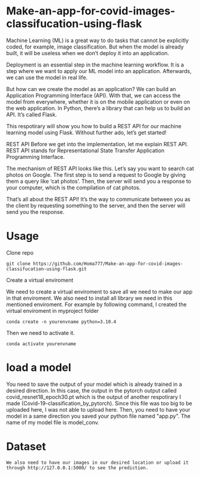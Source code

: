 # Make-an-app-for-covid-images-classifucation-using-flask


Machine Learning (ML) is a great way to do tasks that cannot be explicitly coded, for example, image classification. But when the model is already built, it will be useless when we don’t deploy it into an application.

Deployment is an essential step in the machine learning workflow. It is a step where we want to apply our ML model into an application. Afterwards, we can use the model in real life.

But how can we create the model as an application? We can build an Application Programming Interface (API). With that, we can access the model from everywhere, whether it is on the mobile application or even on the web application. In Python, there’s a library that can help us to build an API. It’s called Flask.

This respotirary will show you how to build a REST API for our machine learning model using Flask. Without further ado, let’s get started!

REST API
Before we get into the implementation, let me explain REST API. REST API stands for Representational State Transfer Application Programming Interface.

The mechanism of REST API looks like this. Let’s say you want to search cat photos on Google. The first step is to send a request to Google by giving them a query like ‘cat photos’. Then, the server will send you a response to your computer, which is the compilation of cat photos.

That’s all about the REST API! It’s the way to communicate between you as the client by requesting something to the server, and then the server will send you the response. 

# Usage

Clone repo
```
git clone https://github.com/Homa777/Make-an-app-for-covid-images-classifucation-using-flask.git

```
Create a virtual enviroment 

We need to create a virtual enviroment to save all we need to make our app in that enviroment. We also need to install all library we need in this mentioned enviroment. For example by following command, I created the virtual enviroment in myproject folder
```
conda create -n yourenvname python=3.10.4

```
Then we need to activate it. 
```
conda activate yourenvname

```
# load a model
You need to save the output of your model which is already trained in a desired direction. In this case, the output in the pytorch output called covid_resnet18_epoch30.pt which is the output of another respotirary I made (Covid-19-classification_by_pytorch). Since this file was too big to be uploaded here, I was not able to upload here. Then, you need to have your model in a same direction you saved your python file named "app.py". The name of my model file is model_conv.

# Dataset
```
We also need to have our images in our desired location or upload it through http://127.0.0.1:5000/ to see the prediction.

```
